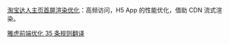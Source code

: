 [淘宝达人主页首屏渲染优化](https://www.zhihu.com/question/385397882/answer/1594966805)：高频访问，H5 App 的性能优化，借助 CDN 流式渲染。

[雅虎前端优化 35 条规则翻译](https://github.com/creeperyang/blog/issues/1)
